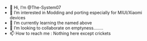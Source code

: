 - 👋 Hi, I’m @The-System07
- 👀 I’m interested in Modding and porting especially for MIUI/Xiaomi devices
- 🌱 I’m currently learning the named above
- 💞️ I’m looking to collaborate on emptyness........
- 📫 How to reach me : Nothing here except crickets 

<!---
The-System07/The-System07 is a ✨ special ✨ repository because its `README.md` (this file) appears on your GitHub profile.
You can click the Preview link to take a look at your changes.
--->
